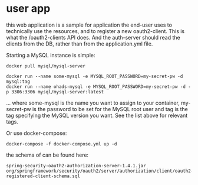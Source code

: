 # user app

this web application is a sample for application the end-user uses to technically use the resources, and to register a 
new oauth2-client. This is what the /oauth2-clients API does.
And the auth-server should read the clients from the DB, rather than from the application.yml file.

Starting a MySQL instance is simple:

    docker pull mysql/mysql-server

    docker run --name some-mysql -e MYSQL_ROOT_PASSWORD=my-secret-pw -d mysql:tag
    docker run --name ohads-mysql -e MYSQL_ROOT_PASSWORD=my-secret-pw -d -p 3306:3306 mysql/mysql-server:latest

... where some-mysql is the name you want to assign to your container, my-secret-pw is the password to be set for the MySQL root user and tag is the tag specifying the MySQL version you want. See the list above for relevant tags.

Or use docker-compose:

    docker-compose -f docker-compose.yml up -d

the schema of can be found here:

    spring-security-oauth2-authorization-server-1.4.1.jar
    org/springframework/security/oauth2/server/authorization/client/oauth2-registered-client-schema.sql
